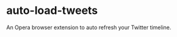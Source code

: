 auto-load-tweets
================

An Opera browser extension to auto refresh your Twitter timeline.
